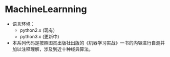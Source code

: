# MachineLearnning
- 语言环境：
    - python2.x (现有)
    - python3.x (更新中)
- 本系列代码是按照图灵出版社出版的《机器学习实战》一书的内容进行自测并加以注释理解，涉及到近十种经典算法。
